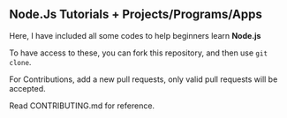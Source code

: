 Node.Js Tutorials + Projects/Programs/Apps
----------------------------------------------

Here, I have included all some codes to help beginners learn **Node.js**

To have access to these, you can fork this repository,
and then use `git clone`.

For Contributions, add a new pull requests,
only valid pull requests will be accepted.

Read CONTRIBUTING.md for reference.
